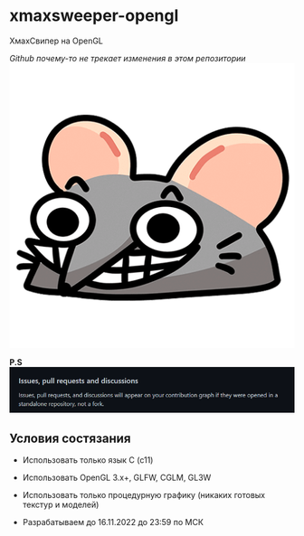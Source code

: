 # xmaxsweeper-opengl
ХмахСвипер на OpenGL

*Github почему-то не трекает изменения в этом репозитории*
![Мыш](./.assets/preview.png)

**P.S**
![Github](./.assets/preview-github.png)

## Условия состязания

- Использовать только язык C (c11)

- Использовать OpenGL 3.x+, GLFW, CGLM, GL3W

- Использовать только процедурную графику (никаких готовых текстур и моделей)

- Разрабатываем до 16.11.2022 до 23:59 по МСК
